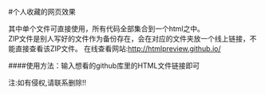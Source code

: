 #个人收藏的网页效果

其中单个文件可直接使用，所有代码全部集合到一个html之中。  
ZIP文件是别人写好的文件作为备份存在，会在对应的文件夹放一个线上链接，不能直接查看该ZIP文件。 
在线查看网站:http://htmlpreview.github.io/  


####使用方法：输入想看的github库里的HTML文件链接即可  

注:如有侵权,请联系删除!!  